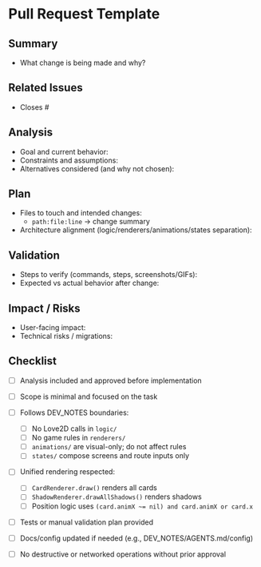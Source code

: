 # Pull Request Template

## Summary
- What change is being made and why?

## Related Issues
- Closes #

## Analysis
- Goal and current behavior:
- Constraints and assumptions:
- Alternatives considered (and why not chosen):

## Plan
- Files to touch and intended changes:
  - `path:file:line` → change summary
- Architecture alignment (logic/renderers/animations/states separation):

## Validation
- Steps to verify (commands, steps, screenshots/GIFs):
- Expected vs actual behavior after change:

## Impact / Risks
- User-facing impact:
- Technical risks / migrations:

## Checklist
- [ ] Analysis included and approved before implementation
- [ ] Scope is minimal and focused on the task
- [ ] Follows DEV_NOTES boundaries:
  - [ ] No Love2D calls in `logic/`
  - [ ] No game rules in `renderers/`
  - [ ] `animations/` are visual-only; do not affect rules
  - [ ] `states/` compose screens and route inputs only
- [ ] Unified rendering respected:
  - [ ] `CardRenderer.draw()` renders all cards
  - [ ] `ShadowRenderer.drawAllShadows()` renders shadows
  - [ ] Position logic uses `(card.animX ~= nil) and card.animX or card.x`
- [ ] Tests or manual validation plan provided
- [ ] Docs/config updated if needed (e.g., DEV_NOTES/AGENTS.md/config)
- [ ] No destructive or networked operations without prior approval

